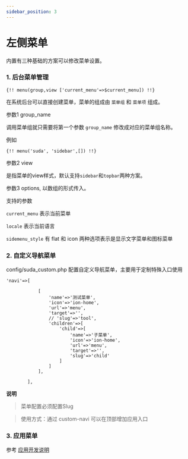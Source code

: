 ```yaml
---
sidebar_position: 3
---
```


# 左侧菜单

内置有三种基础的方案可以修改菜单设置。

### 1. 后台菜单管理

```
{!! menu(group,view ['current_menu'=>$current_menu]) !!}
```

在系统后台可以直接创建菜单，菜单的组成由 ```菜单组``` 和 ```菜单项``` 组成。


参数1 group_name

调用菜单组就只需要将第一个参数 ```group_name``` 修改成对应的菜单组名称。

例如
```
{!! menu('suda', 'sidebar',[]) !!}
```

参数2 view

是指菜单的view样式，默认支持```sidebar```和```topbar```两种方案。


参数3 options, 以数组的形式传入。  

支持的参数

```current_menu``` 表示当前菜单

```locale``` 表示当前语言

```sidemenu_style``` 有 flat 和 icon 两种选项表示是显示文字菜单和图标菜单


### 2. 自定义导航菜单


config/suda_custom.php 配置自定义导航菜单，主要用于定制特殊入口使用

```
'navi'=>[

            [
                'name'=>'测试菜单',
                'icon'=>'ion-home',
                'url'=>'menu',
                'target'=>'',
                // 'slug'=>'tool',
                'children'=>[
                    'child'=>[
                        'name'=>'子菜单',
                        'icon'=>'ion-home',
                        'url'=>'menu',
                        'target'=>'',
                        'slug'=>'child'
                    ]
                ]
            ],

        ],

```

**说明**

> 菜单配置必须配置Slug

> 使用方式：通过 custom-navi 可以在顶部增加应用入口


### 3. 应用菜单

参考 [应用开发说明](https://docs.gtd.xyz/docs/extension)
